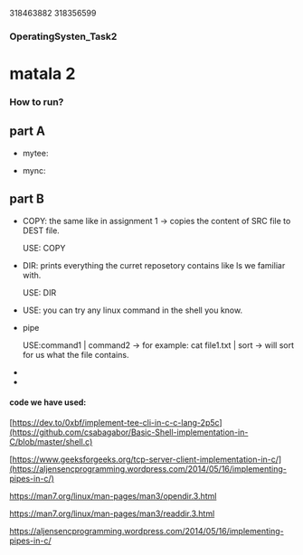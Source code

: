 318463882 318356599
### OperatingSysten_Task2

# matala 2

### How to run?
## part A
* mytee: 

* mync:


## part B

* COPY: the same like in assignment 1 -> copies the content of SRC file to DEST file.

  USE: COPY
  
* DIR: prints everything the curret reposetory contains like ls we familiar with.

  USE: DIR
  
* USE:  you can try any linux command in the shell you know.

* pipe

  USE:command1 | command2 -> for example: cat file1.txt | sort -> will sort for us what the file contains.
  
*

*


#### code we have used:
[https://dev.to/0xbf/implement-tee-cli-in-c-c-lang-2p5c](https://github.com/csabagabor/Basic-Shell-implementation-in-C/blob/master/shell.c)
 
[https://www.geeksforgeeks.org/tcp-server-client-implementation-in-c/](https://aljensencprogramming.wordpress.com/2014/05/16/implementing-pipes-in-c/)

https://man7.org/linux/man-pages/man3/opendir.3.html

https://man7.org/linux/man-pages/man3/readdir.3.html

https://aljensencprogramming.wordpress.com/2014/05/16/implementing-pipes-in-c/
